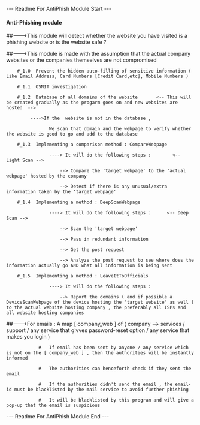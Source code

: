 --- Readme For AntiPhish Module Start ---


####  Anti-Phishing module

##--->This module will detect whether the website you have visited is a phishing website or is the website safe ?

##--->This module is made with the assumption that the actual company websites or the companies themselves are not compromised

        #_1.0  Prevent the hidden auto-filling of sensitive information ( Like Email Address, Card Numbers [Credit Card,etc], Mobile Numbers )

        #_1.1  OSNIT investigation

        #_1.2  Database of all domains of the website       <-- This will be created gradually as the progarm goes on and new websites are hosted  -->

             ---->If the  website is not in the database , 

                    We scan that domain and the webpage to verify whether the website is good to go and add to the database

        #_1.3  Implementing a comparison method : CompareWebpage

                    ----> It will do the following steps :        <-- Light Scan -->

                        --> Compare the 'target webpage' to the 'actual webpage' hosted by the company

                        --> Detect if there is any unusual/extra information taken by the 'target webpage'

        #_1.4  Implementing a method : DeepScanWebpage

                    ----> It will do the following steps :      <-- Deep Scan -->

                        --> Scan the 'target webpage' 

                        --> Pass in redundant information

                        --> Get the post request

                        --> Analyze the post request to see where does the information actually go AND what all information is being sent

        #_1.5  Implementing a method : LeaveItToOfficials
        
                    ----> It will do the following steps :

                        --> Report the domains ( and if possible a DeviceScanWebpage of the device hosting the 'target website' as well ) to the actual website hosting company , the preferably all ISPs and all website hosting companies

##--->For emails : A map [ company_web ] of ( company --> services / support  / any service that givves password-reset option / any service that makes you login )

                #   If email has been sent by anyone / any service which is not on the [ company_web ] , then the authorities will be instantly informed

                #   The authorities can henceforth check if they sent the email

                #   If the authorities didn't send the email , the email-id must be blacklisted by the mail service to avoid further phishing

                #   It will be blacklisted by this program and will give a pop-up that the email is suspicious
                

--- Readme For AntiPhish Module End ---